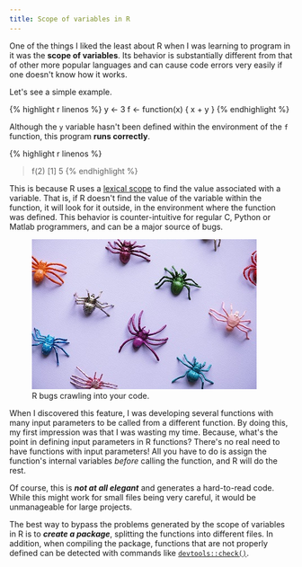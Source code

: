 ```yaml
---
title: Scope of variables in R
---
```

One of the things I liked the least about R when I was learning to program in it was the **scope of variables**. Its behavior is substantially different from that of other more popular languages and can cause code errors very easily if one doesn't know how it works.

Let's see a simple example.

{% highlight r linenos %}
y <- 3
f <- function(x) {
  x + y
}
{% endhighlight %}

Although the `y` variable hasn't been defined within the environment of the `f` function, this program **runs correctly**.

{% highlight r linenos %}
> f(2)
[1] 5
{% endhighlight %}

This is because R uses a [lexical scope](https://en.wikipedia.org/wiki/Scope_%28computer_science%29) to find the value associated with a variable. That is, if R doesn't find the value of the variable within the function, it will look for it outside, in the environment where the function was defined. This behavior is counter-intuitive for regular C, Python or Matlab programmers, and can be a major source of bugs.

<figure>
  <img src="/img/spiders-400px.jpg" alt="Bugs"/>
  <figcaption>R bugs crawling into your code.</figcaption>
</figure>

When I discovered this feature, I was developing several functions with many input parameters to be called from a different function. By doing this, my first impression was that I was wasting my time. Because, what's the point in defining input parameters in R functions? There's no real need to have functions with input parameters! All you have to do is assign the function's internal variables *before* calling the function, and R will do the rest.

Of course, this is ***not at all elegant*** and generates a hard-to-read code. While this might work for small files being very careful, it would be unmanageable for large projects.

The best way to bypass the problems generated by the scope of variables in R is to ***create a package***, splitting the functions into different files. In addition, when compiling the package, functions that are not properly defined can be detected with commands like [`devtools::check()`](https://www.rdocumentation.org/packages/devtools/versions/2.3.2/topics/check).